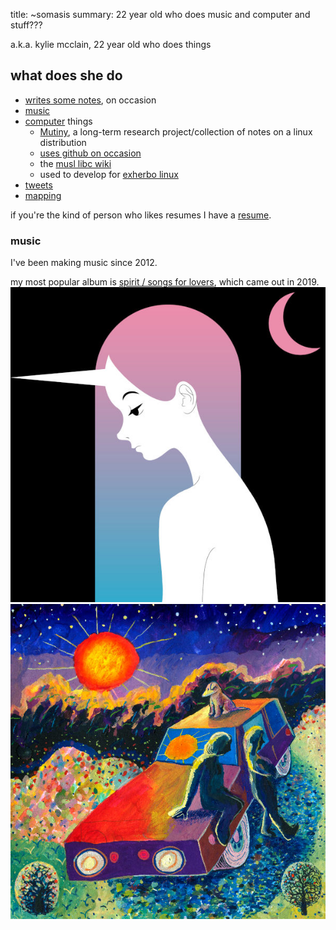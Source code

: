 title: ~somasis
summary: 22 year old who does music and computer and stuff???

a.k.a. kylie mcclain, 22 year old who does things

## what does she do

- [writes some notes](notes.html), on occasion
- [music](https://somasis.bandcamp.com)
- [computer](https://git.mutiny.red) things
    - [Mutiny](https://mutiny.red), a long-term research project/collection of notes on a
      linux distribution
    - [uses github on occasion](https://github.com/somasis)
    - the [musl libc wiki](https://wiki.musl-libc.org/)
    - used to develop for [exherbo linux](https://exherbo.org)
- [tweets](https://twitter.com/kyliesomasis)
- [mapping](https://www.openstreetmap.org/user/somasis)

if you're the kind of person who likes resumes I have a [resume](resume.html).

### music

[ss]: https://somasis.bandcamp.com/track/starsailor
[ssfl]: https://somasis.bandcamp.com/album/spirit-songs-for-lovers

I've been making music since 2012.

my most popular album is [spirit / songs for lovers][ssfl], which came out in 2019.
<span class='latest-music'>
[![captive unicorns x somasis - starsailor cover art](index-latest-release.jpg 'captive unicorns x somasis - starsailor')][ss]
[![somasis - spirit / songs for lover cover art](index-latest-album.jpg 'somasis - spirit / songs for lovers')][ssfl]
</span>
